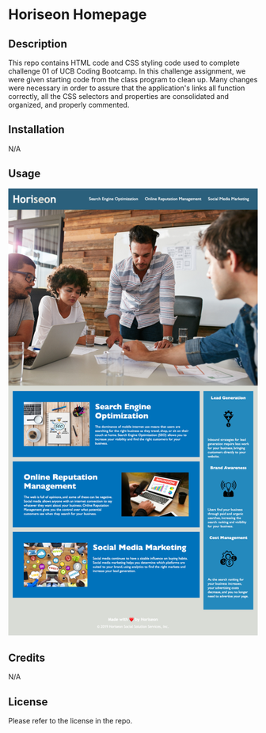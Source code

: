 # Horiseon Homepage

## Description
This repo contains HTML code and CSS styling code used to complete challenge 01 of UCB Coding Bootcamp. In this challenge assignment, we were given starting code from the class program to clean up. Many changes were necessary in order to assure that the application's links all function correctly, all the CSS selectors and properties are consolidated and organized, and properly commented.
 
 ## Installation 
 N/A
 
 ## Usage
 
 ![alt text](assets/images/127.0.0.1_5500_index.html.png)
 
 
 ## Credits 
 N/A
 
 ## License
 Please refer to the license in the repo. 
